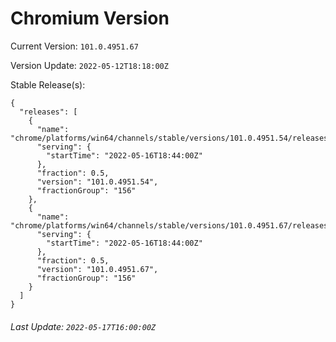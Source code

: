 # Chromium Version

Current Version: `101.0.4951.67`

Version Update: `2022-05-12T18:18:00Z`

Stable Release(s):
```
{
  "releases": [
    {
      "name": "chrome/platforms/win64/channels/stable/versions/101.0.4951.54/releases/1652726640",
      "serving": {
        "startTime": "2022-05-16T18:44:00Z"
      },
      "fraction": 0.5,
      "version": "101.0.4951.54",
      "fractionGroup": "156"
    },
    {
      "name": "chrome/platforms/win64/channels/stable/versions/101.0.4951.67/releases/1652726640",
      "serving": {
        "startTime": "2022-05-16T18:44:00Z"
      },
      "fraction": 0.5,
      "version": "101.0.4951.67",
      "fractionGroup": "156"
    }
  ]
}
```

###### Last Update: `2022-05-17T16:00:00Z`
